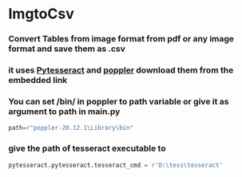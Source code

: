 # ImgtoCsv
### Convert Tables from image format from pdf or any image format and save them as .csv
### it uses [Pytesseract](https://github.com/tesseract-ocr/tesseract/releases) and [poppler](https://github.com/oschwartz10612/poppler-windows/releases/) download them from the embedded link
### You can set /bin/ in poppler to path variable or give it as argument to path in main.py
```python
path=r"poppler-20.12.1\Library\bin"
```
### give the path of tesseract executable to
```python
pytesseract.pytesseract.tesseract_cmd = r'D:\tess\tesseract'
```
